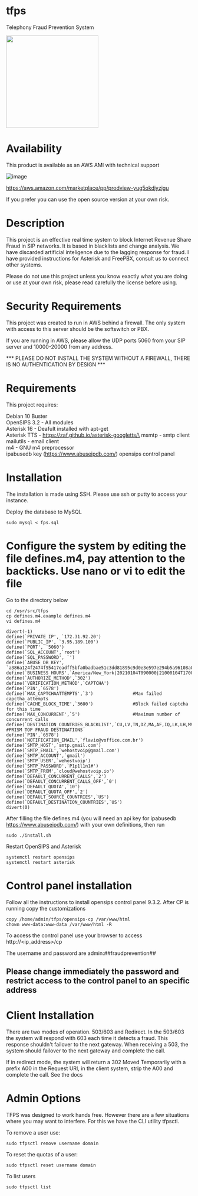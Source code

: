 # tfps
Telephony Fraud Prevention System

<img src="https://user-images.githubusercontent.com/4958202/129224574-0f294ebd-3e48-4a19-83e7-fa09529f576c.jpg" width="250">

# Availability

This product is available as an AWS AMI with technical support

![image](https://user-images.githubusercontent.com/4958202/135533852-5d3bdb71-31c5-4d05-801b-baeff084a04b.png)

https://aws.amazon.com/marketplace/pp/prodview-yug5okdjyzjgu

If you prefer you can use the open source version at your own risk.

# Description

This project is an effective real time system to block Internet Revenue Share Fraud in SIP networks. It is based in blacklists and change analysis. We have discarded artificial inteligence due to the lagging response for fraud. I have provided instructions for Asterisk and FreePBX, consult us to connect other systems. 

Please do not use this project unless you know exactly what you are doing or use at your own risk, please read carefully the license before using. 

# Security Requirements

This project was created to run in AWS behind a firewall. The only system with access to this server should be the softswitch or PBX. 

If you are running in AWS, please allow the UDP ports 5060 from your SIP server and 10000-20000 from any address. 

*** PLEASE DO NOT INSTALL THE SYSTEM WITHOUT A FIREWALL, THERE IS NO AUTHENTICATION BY DESIGN ***

# Requirements
This project requires:

Debian 10 Buster\
OpenSIPS 3.2 - All modules\
Asterisk 16  - Deafult installed with apt-get\
Asterisk TTS - https://zaf.github.io/asterisk-googletts/\
msmtp - smtp client\
mailutils - email client\
m4 - GNU m4 preprocessor\
ipabusedb key (https://www.abuseipdb.com/)
opensips control panel

# Installation

The installation is made using SSH. Please use ssh or putty to access your instance. 

Deploy the database to MySQL 

```
sudo mysql < fps.sql
```

# Configure the system by editing the file defines.m4, pay attention to the backticks. Use nano or vi to edit the file 

Go to the directory below 

```
cd /usr/src/tfps
cp defines.m4.example defines.m4
vi defines.m4
``` 

```
divert(-1)
define(`PRIVATE_IP', `172.31.92.20')
define(`PUBLIC_IP', `3.95.189.100')
define(`PORT', `5060')
define(`SQL_ACCOUNT',`root')
define(`SQL_PASSWORD', `')
define(`ABUSE_DB_KEY', `a386a124f2474f95417eadff5bfa0badbae51c3dd81895c9d0e3e597e294b5a96108a0f5124064ab')
define(`BUSINESS_HOURS',`America/New_York|20210104T090000|21000104T170000||WEEKLY|||MO,TU,WE,TH,FR')
define(`AUTHORIZE_METHOD',`302')
define(`VERIFICATION_METHOD',`CAPTCHA')
define(`PIN',`6578')
define(`MAX_CAPTCHAATTEMPTS',`3')               #Max failed capctha_attempts
define(`CACHE_BLOCK_TIME',`3600')               #Block failed captcha for this time
define(`MAX_CONCURRENT',`5')                    #Maximum number of concurrent calls
define(`DESTINATION_COUNTRIES_BLACKLIST',`CU,LV,TN,DZ,MA,AF,IQ,LK,LH,MV,TD,GN,EE,MG')  #PRISM TOP FRAUD DESTINATIONS
define(`PIN',`6578')
define(`NOTIFICATION_EMAIL',`flavio@voffice.com.br')
define(`SMTP_HOST',`smtp.gmail.com')
define(`SMTP_EMAIL',`wehostvoip@gmail.com')
define(`SMTP_ACCOUNT',`gmail')
define(`SMTP_USER',`wehostvoip')
define(`SMTP_PASSWORD',`P1p1l1n1#')
define(`SMTP_FROM',`cloud@wehostvoip.io')
define(`DEFAULT_CONCURRENT_CALLS',`2')
define(`DEFAULT_CONCURRENT_CALLS_OFF',`0')
define(`DEFAULT_QUOTA',`10')
define(`DEFAULT_QUOTA_OFF',`2')
define(`DEFAULT_SOURCE_COUNTRIES',`US')
define(`DEFAULT_DESTINATION_COUNTRIES',`US')
divert(0)
```

After filling the file defines.m4 (you will need an api key for ipabusedb https://www.abuseipdb.com/) with your own definitions, then run

```
sudo ./install.sh
```   

Restart OpenSIPS and Asterisk

```
systemctl restart opensips
systemctl restart asterisk
```

# Control panel installation
Follow all the instructions to install opensips control panel 9.3.2. After CP is running copy the customizations

```
copy /home/admin/tfps/opensips-cp /var/www/html
chown www-data:www-data /var/www/html -R
````

To access the control panel use your browser to access http://<ip_address>/cp

The username and password are admin:##fraudprevention##

## Please change immediately the password and restrict access to the control panel to an specific address ##

# Client Installation

There are two modes of operation. 503/603 and Redirect.  In the 503/603 the system will respond with 603 each time it detects a fraud. This response shouldn't failover to the next gateway. When receiving a 503, the system should failover to the next gateway and complete the call. 

If in redirect mode, the system will return a 302 Moved Temporarily with a prefix A00 in the Request URI, in the client system, strip the A00 and complete the call. See the docs

# Admin Options

TFPS was designed to work hands free. However there are a few situations where you may want to interfere. For this we have the CLI utility tfpsctl. 

To remove a user use:

``` sudo tfpsctl remove username domain ```

To reset the quotas of a user:

``` sudo tfpsctl reset username domain ```

To list users 

``` sudo tfpsctl list ```




